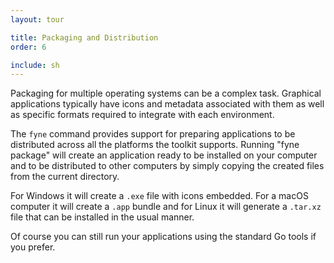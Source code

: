 ```yaml
---
layout: tour

title: Packaging and Distribution
order: 6

include: sh
---
```


Packaging for multiple operating systems can be a complex task.
Graphical applications typically have icons and metadata associated
with them as well as specific formats required to integrate with each
environment.

The `fyne` command provides support for preparing applications to be
distributed across all the platforms the toolkit supports.
Running "fyne package" will create an application ready to be installed
on your computer and to be distributed to other computers by simply
copying the created files from the current directory.

For Windows it will create a `.exe` file with icons embedded. For a
macOS computer it will create a `.app` bundle and for Linux it will
generate a `.tar.xz` file that can be installed in the usual manner.

Of course you can still run your applications using the standard Go
tools if you prefer.
